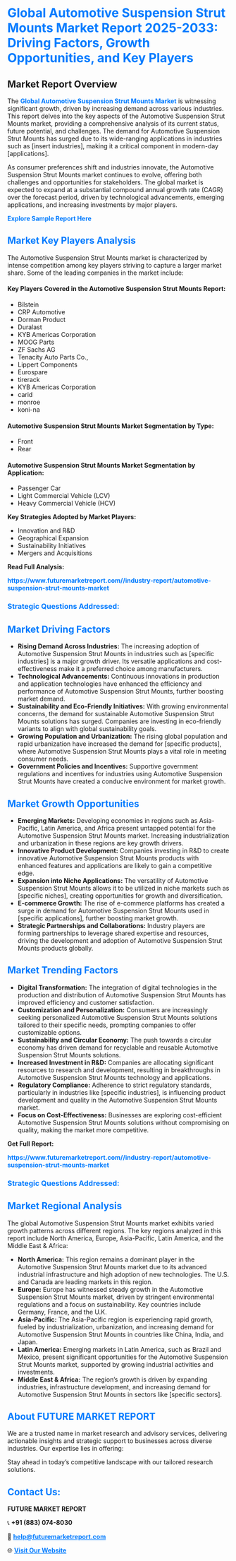<h1 style="color: #007BFF;">Global Automotive Suspension Strut Mounts Market Report 2025-2033: Driving Factors, Growth Opportunities, and Key Players</h1>

<section id="overview">
<h2>Market Report Overview</h2>
<p>The <a href="https://www.futuremarketreport.com//industry-report/automotive-suspension-strut-mounts-market" style="color: #007BFF; text-decoration: none;"><strong>Global Automotive Suspension Strut Mounts Market</strong></a> is witnessing significant growth, driven by increasing demand across various industries. This report delves into the key aspects of the Automotive Suspension Strut Mounts market, providing a comprehensive analysis of its current status, future potential, and challenges. The demand for Automotive Suspension Strut Mounts has surged due to its wide-ranging applications in industries such as [insert industries], making it a critical component in modern-day [applications].</p>
<p>As consumer preferences shift and industries innovate, the Automotive Suspension Strut Mounts market continues to evolve, offering both challenges and opportunities for stakeholders. The global market is expected to expand at a substantial compound annual growth rate (CAGR) over the forecast period, driven by technological advancements, emerging applications, and increasing investments by major players.</p>
</section>

<section id="overview">
<p><a href="https://www.futuremarketreport.com//request-sample/reportId=60554" style="color: #007BFF; text-decoration: none;"><strong>Explore Sample Report Here</strong></a></p>
</section>

<section id="key-players">
<h2 style="color: #007BFF;">Market Key Players Analysis</h2>
<p>The Automotive Suspension Strut Mounts market is characterized by intense competition among key players striving to capture a larger market share. Some of the leading companies in the market include:</p>
<h4>Key Players Covered in the Automotive Suspension Strut Mounts Report:</h4>
<ul><li>Bilstein</li><li>CRP Automotive</li><li>Dorman Product</li><li>Duralast</li><li>KYB Americas Corporation</li><li>MOOG Parts</li><li>ZF Sachs AG</li><li>Tenacity Auto Parts Co.,</li><li>Lippert Components</li><li>Eurospare</li><li>tirerack</li><li>KYB Americas Corporation</li><li>carid</li><li>monroe</li><li>koni-na</li></ul>
<h4>Automotive Suspension Strut Mounts Market Segmentation by Type:</h4>
<ul><li>Front</li><li>Rear</li></ul>

<h4>Automotive Suspension Strut Mounts Market Segmentation by Application:</h4>
<ul><li>Passenger Car</li><li>Light Commercial Vehicle (LCV)</li><li>Heavy Commercial Vehicle (HCV)</li></ul>
<p><strong>Key Strategies Adopted by Market Players:</strong></p>
<ul>
<li>Innovation and R&D</li>
<li>Geographical Expansion</li>
<li>Sustainability Initiatives</li>
<li>Mergers and Acquisitions</li>
</ul>
</section>

<section>
<p><strong>Read Full Analysis: </strong></p><a href="https://www.futuremarketreport.com//industry-report/automotive-suspension-strut-mounts-market" style="color: #007BFF; text-decoration: none;"><strong>https://www.futuremarketreport.com//industry-report/automotive-suspension-strut-mounts-market</strong></a>
<h3 style="color: #007BFF;">Strategic Questions Addressed:</h3>
</section>

<section id="driving-factors">
<h2 style="color: #007BFF;">Market Driving Factors</h2>
<ul>
<li><strong>Rising Demand Across Industries:</strong> The increasing adoption of Automotive Suspension Strut Mounts in industries such as [specific industries] is a major growth driver. Its versatile applications and cost-effectiveness make it a preferred choice among manufacturers.</li>
<li><strong>Technological Advancements:</strong> Continuous innovations in production and application technologies have enhanced the efficiency and performance of Automotive Suspension Strut Mounts, further boosting market demand.</li>
<li><strong>Sustainability and Eco-Friendly Initiatives:</strong> With growing environmental concerns, the demand for sustainable Automotive Suspension Strut Mounts solutions has surged. Companies are investing in eco-friendly variants to align with global sustainability goals.</li>
<li><strong>Growing Population and Urbanization:</strong> The rising global population and rapid urbanization have increased the demand for [specific products], where Automotive Suspension Strut Mounts plays a vital role in meeting consumer needs.</li>
<li><strong>Government Policies and Incentives:</strong> Supportive government regulations and incentives for industries using Automotive Suspension Strut Mounts have created a conducive environment for market growth.</li>
</ul>
</section>

<section id="growth-opportunities">
<h2 style="color: #007BFF;">Market Growth Opportunities</h2>
<ul>
<li><strong>Emerging Markets:</strong> Developing economies in regions such as Asia-Pacific, Latin America, and Africa present untapped potential for the Automotive Suspension Strut Mounts market. Increasing industrialization and urbanization in these regions are key growth drivers.</li>
<li><strong>Innovative Product Development:</strong> Companies investing in R&D to create innovative Automotive Suspension Strut Mounts products with enhanced features and applications are likely to gain a competitive edge.</li>
<li><strong>Expansion into Niche Applications:</strong> The versatility of Automotive Suspension Strut Mounts allows it to be utilized in niche markets such as [specific niches], creating opportunities for growth and diversification.</li>
<li><strong>E-commerce Growth:</strong> The rise of e-commerce platforms has created a surge in demand for Automotive Suspension Strut Mounts used in [specific applications], further boosting market growth.</li>
<li><strong>Strategic Partnerships and Collaborations:</strong> Industry players are forming partnerships to leverage shared expertise and resources, driving the development and adoption of Automotive Suspension Strut Mounts products globally.</li>
</ul>
</section>

<section id="trending-factors">
<h2 style="color: #007BFF;">Market Trending Factors</h2>
<ul>
<li><strong>Digital Transformation:</strong> The integration of digital technologies in the production and distribution of Automotive Suspension Strut Mounts has improved efficiency and customer satisfaction.</li>
<li><strong>Customization and Personalization:</strong> Consumers are increasingly seeking personalized Automotive Suspension Strut Mounts solutions tailored to their specific needs, prompting companies to offer customizable options.</li>
<li><strong>Sustainability and Circular Economy:</strong> The push towards a circular economy has driven demand for recyclable and reusable Automotive Suspension Strut Mounts solutions.</li>
<li><strong>Increased Investment in R&D:</strong> Companies are allocating significant resources to research and development, resulting in breakthroughs in Automotive Suspension Strut Mounts technology and applications.</li>
<li><strong>Regulatory Compliance:</strong> Adherence to strict regulatory standards, particularly in industries like [specific industries], is influencing product development and quality in the Automotive Suspension Strut Mounts market.</li>
<li><strong>Focus on Cost-Effectiveness:</strong> Businesses are exploring cost-efficient Automotive Suspension Strut Mounts solutions without compromising on quality, making the market more competitive.</li>
</ul>
</section>

<section>
<p><strong>Get Full Report: </strong></p><a href="https://www.futuremarketreport.com//industry-report/automotive-suspension-strut-mounts-market" style="color: #007BFF; text-decoration: none;"><strong>https://www.futuremarketreport.com//industry-report/automotive-suspension-strut-mounts-market</strong></a>
<h3 style="color: #007BFF;">Strategic Questions Addressed:</h3>
</section>


<section id="regional-analysis">
<h2 style="color: #007BFF;">Market Regional Analysis</h2>
<p>The global Automotive Suspension Strut Mounts market exhibits varied growth patterns across different regions. The key regions analyzed in this report include North America, Europe, Asia-Pacific, Latin America, and the Middle East & Africa:</p>
<ul>
<li><strong>North America:</strong> This region remains a dominant player in the Automotive Suspension Strut Mounts market due to its advanced industrial infrastructure and high adoption of new technologies. The U.S. and Canada are leading markets in this region.</li>
<li><strong>Europe:</strong> Europe has witnessed steady growth in the Automotive Suspension Strut Mounts market, driven by stringent environmental regulations and a focus on sustainability. Key countries include Germany, France, and the U.K.</li>
<li><strong>Asia-Pacific:</strong> The Asia-Pacific region is experiencing rapid growth, fueled by industrialization, urbanization, and increasing demand for Automotive Suspension Strut Mounts in countries like China, India, and Japan.</li>
<li><strong>Latin America:</strong> Emerging markets in Latin America, such as Brazil and Mexico, present significant opportunities for the Automotive Suspension Strut Mounts market, supported by growing industrial activities and investments.</li>
<li><strong>Middle East & Africa:</strong> The region’s growth is driven by expanding industries, infrastructure development, and increasing demand for Automotive Suspension Strut Mounts in sectors like [specific sectors].</li>
</ul>
</section>

<footer>
<h2 style="color: #007BFF;">About FUTURE MARKET REPORT</h2>
<p>We are a trusted name in market research and advisory services, delivering actionable insights and strategic support to businesses across diverse industries. Our expertise lies in offering:</p>

<p>Stay ahead in today’s competitive landscape with our tailored research solutions.</p>

<h2 style="color: #007BFF;">Contact Us:</h2>
<p><strong>FUTURE MARKET REPORT</strong></p>
<p>📞 <strong>+91 (883) 074-8030</strong></p>
<p>📧 <strong><a href="mailto:help@futuremarketreport.com" style="color: #007BFF;">help@futuremarketreport.com</a></strong></p>
<p>🌐 <strong><a href="https://www.futuremarketreport.com/" style="color: #007BFF;">Visit Our Website</a></strong></p>
</footer>